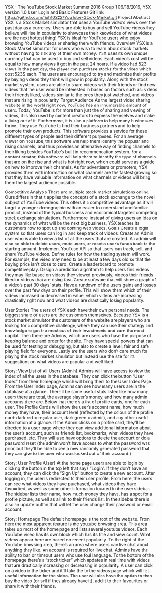 YSX - The YouTube Stock Market
Summer 2016		Group 1
06/18/2016,	YSX version 1.0 User Login and Basic Features
Git link: https://github.com/fish10222/YouTube-Stock-Market.git
Project Abstract
YSX is a Stock Market simulator that uses a YouTube video’s views over the past day as a currency. Users are able to buy and sell YouTube videos they believe will rise in popularity to showcase their knowledge of what videos are the next hottest thing! YSX is ideal for YouTube users who enjoy browsing YouTube videos or sharing them with friends.
Overview
YSX is a Stock Market simulator for users who wish to learn about stock markets without having to risk any of their own money. YSX uses its own unique currency that can be used to buy and sell videos. Each video’s cost will be equal to how many views it got in the past 24 hours. If a video had 523 views in the past day, the player can purchase stocks for the video which cost 523$ each. The users are encouraged to try and maximize their profits by buying videos they think will grow in popularity. Along with the stock market system, users are able to share videos with their friends or find new videos that the user would be interested in based on factors such as: videos their friends liked, videos similar to the ones they just watched, and videos that are rising in popularity.
Target Audience
As the largest video sharing website in the world right now, YouTube has an innumerable amount of users. Today, YouTube is for more than just the of sharing and viewing of videos, it is also used by content creators to express themselves and make a living out of it. Furthermore, it is also a platform to help many businesses thrive. They use YouTube to find their business partners and to help promote their own products. This software provides a service for these different types of people and their different purposes. For an average viewer on YouTube, this software will help them identify the popular and rising channels, and thus provides an alternative way of finding channels to their liking besides YouTube’s built in recommendation system. For a content creator, this software will help them to identify the type of channels that are on the rise and what is hot right now, which could serve as a guide on how to improve their channels. As for advertisers or promoters, YSX provides them with information on what channels are the fastest growing so that they have valuable information on what channels or videos will bring them the largest audience possible.

Competitive Analysis
There are multiple stock market simulations online. Ours differs in that it applies the concepts of a stock exchange to the novel subject of YouTube videos. This offers it a competitive advantage as it will target a younger demographic with an easier to understand and familiar product, instead of the typical business and economical targeted competing stock exchange simulations. Furthermore, instead of giving users an idea on the dynamics of what will be the next big business, YSX teaches its customers how to spot up and coming web videos.
Goals
Create a login system so that users can log in and keep track of videos.
Create an Admin user who is able to view a list of all the users that are created. An admin will also be able to delete users, mute users, or reset a user’s funds back to the starting amount.
Implement YouTube API so that users can track, sell, and share YouTube videos.
Define rules for how the trading system will work. For example, the video may need to be at least a few days old so that the buying price isn’t close to zero.
Create a leaderboard to promote competitive play.
Design a prediction algorithm to help users find videos they may like based on videos they viewed previously, videos their friends liked or videos that are rising fast.
Create software that will show a graph of a video’s past 30 days’ stats.
Have a rundown of the users gains and losses over the past few days on their profile. This will show them which of their videos increased or decreased in value, which videos are increasing drastically right now and what videos are drastically losing popularity.

User Stories
The users of YSX each have their own personal needs. The biggest share of users are the customers themselves. Because YSX is a stock market simulator the customers of the website are players who are looking for a competitive challenge, where they can use their strategy and knowledge to get the most out of their investments and earn the most capital. Then there are Admins, which are users who have the purpose of keeping balance and order for the site. They have special powers that can be used for testing or debugging, but also to create a level, fair and safe playing field for everyone. Lastly are the users who don’t care much for playing the stock market simulator, but instead use the site for its suggestions on what videos are popular and well liked.

Story: View List of All Users (Admin)
Admins will have access to view the index of all the users in the database. They can click the button “User Index” from their homepage which will bring them to the User Index Page.
From the User Index page, Admins can see how many users are in the database at a glance. There’ll be some useful stats listed like how many users there are total, the average player’s money, and how many admin accounts there are. Below that there’s a list of profile cards, one for each user.
The Profile Cards will show the user’s account name, how much money they have, their account level (reflected by the colour of the profile card: dark red = regular user, dark green = admin), and any other useful information at a glance.
If the Admin clicks on a profile card, they’ll be directed to a user page where they can view additional information about the user’s account, such as friends list, bookmarks, what videos they have purchased, etc. They will also have options to delete the account or do a password reset (the admin won’t have access to what the password was prior, but they’ll be able to see a new randomly generated password that they can give to the user who was locked out of their account.)

Story: User Profile (User)
At the home page users are able to login by clicking the button in the top left that says “Login”. If they don’t have an account, they can click the “Sign Up” button to create a new account.
After logging in, the user is redirected to their user profile. From here, the users can see what videos they have purchased, what videos they have favourited, as well as some other information located in the user sidebar. The sidebar lists their name, how much money they have, has a spot for a profile picture, as well as a link to their friends list.
In the sidebar there is also an update button that will let the user change their password or email account.

Story: Homepage
The default homepage is the root of the website. From here the most apparent feature is the youtube browsing area. This area takes up most of the home page and lists several youtube videos. Each YouTube video has its own block which has its title and view count. What videos appear here are based on recent popularity.
To the right of the YouTube browsing area, there’s an area where users can live chat about anything they like. An account is required for live chat. Admins have the ability to ban or timeout users who use foul language.
To the bottom of the homepage there’s a “stock ticker” which updates in real time with videos that are drastically increasing or decreasing in popularity. A user can click on a video in the ticker and it’ll take the to the videos page which will list useful information for the video. The user will also have the option to then buy the video (or sell if they already have it), add it to their favourites or share it with their friends.
